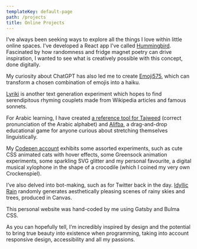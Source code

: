 ```yaml
---
templateKey: default-page
path: /projects
title: Online Projects
---
```

I’ve always been seeking ways to explore all the things I love within little online spaces. I’ve developed a React app I’ve called [Hummingbird](https://www.hummingbird.zaiz.ai). Fascinated by how randomness and fridge magnet poetry can drive inspiration, I wanted to see what is creatively possible with this concept, done digitally.

My curiosity about ChatGPT has also led me to create [Emoji575](https://www.emoji575.zaiz.ai), which can transform a chosen combination of emojis into a haiku.

[Lyriki](http://lyriki.zaiz.ai) is another text generation experiment which hopes to find serendipitous rhyming couplets made from Wikipedia articles and famous sonnets. 

For Arabic learning, I have created [a reference tool for Tajweed](https://www.tajweed.zaiz.ai) (correct pronunciation of the Arabic alphabet) and [Alifba](http://alifba.zaiz.ai), a drag-and-drop educational game for anyone curious about stretching themselves linguistically.

My [Codepen account](https://codepen.io/zai24) exhibits some assorted experiments, such as cute CSS animated cats with hover effects, some Greensock animation experiments, some sparkling SVG glitter and my personal favourite, a digital musical xylophone in the shape of a crocodile (which I coined my very own Crockenspiel).

I’ve also delved into bot-making, such as for Twitter back in the day. [Idyllic Rain](https://botwiki.org/bot/idyllicrain/) randomly generates aesthetically pleasing scenes of rainy skies and trees, produced in Canvas.

This personal website was hand-coded by me using Gatsby and Bulma CSS.

As you can hopefully tell, I’m incredibly inspired by design and the potential to bring true beauty into existence when programming, taking into account responsive design, accessibility and all my passions.
